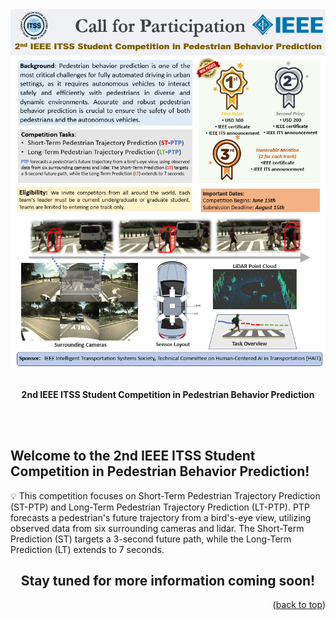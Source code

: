 <div align="center">

  <img src="images/flyer.PNG">

  <br>
  <br>

  <strong>2nd IEEE ITSS Student Competition in Pedestrian Behavior Prediction</strong>
  
  <br>
  <br>

</div>

## Welcome to the 2nd IEEE ITSS Student Competition in Pedestrian Behavior Prediction!

:bulb: This competition focuses on Short-Term Pedestrian Trajectory Prediction (ST-PTP) and Long-Term Pedestrian Trajectory Prediction (LT-PTP). PTP forecasts a pedestrian's future trajectory from a bird's-eye view, utilizing observed data from six surrounding cameras and lidar. The Short-Term Prediction (ST) targets a 3-second future path, while the Long-Term Prediction (LT) extends to 7 seconds.

<h2 align="center">Stay tuned for more information coming soon!</h2>

<p align="right">(<a href="#top">back to top</a>)</p>
